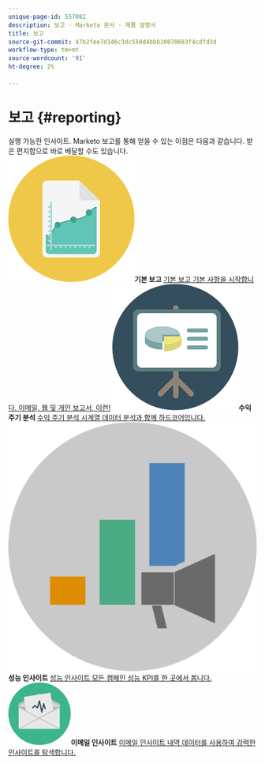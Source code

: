 ```yaml
---
unique-page-id: 557082
description: 보고 - Marketo 문서 - 제품 설명서
title: 보고
source-git-commit: 47b2fee7d146c3dc558d4bbb10070683f4cdfd3d
workflow-type: tm+mt
source-wordcount: '91'
ht-degree: 2%

---
```



# 보고 {#reporting}

실행 가능한 인사이트. Marketo 보고를 통해 얻을 수 있는 이점은 다음과 같습니다. 받은 편지함으로 바로 배달할 수도 있습니다.
**&#x200B; ![기본 보고](assets/documents-bookmarks-17.png)기본 보고** [기본 보고 기본 사항을 시작합니다. 이메일, 웹 및 개인 보고서, 이런!](https://docs.marketo.com/display/DOCS/Basic+Reporting)     **&#x200B; ![수익 주기 분석](assets/seo-08.png)수익 주기 분석** [수익 주기 분석 시계열 데이터 분석과 함께 하드코어입니다.](https://docs.marketo.com/display/DOCS/Revenue+Cycle+Analytics)     **&#x200B; ![성능 인사이트](assets/mpi-for-docs-2x.png)성능 인사이트** [성능 인사이트 모든 캠페인 성능 KPI를 한 곳에서 봅니다.](https://docs.marketo.com/display/DOCS/Marketing+Performance+Insights)     **&#x200B; ![이메일 인사이트](assets/email-insights.png)이메일 인사이트** [이메일 인사이트 내역 데이터를 사용하여 강력한 인사이트를 탐색합니다.](https://docs.marketo.com/display/DOCS/Email+Insights)